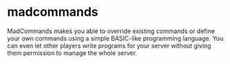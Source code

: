 # madcommands
MadCommands makes you able to override existing commands or define your own commands using a simple BASIC-like programming language. You can even let other players write programs for your server without giving them permission to manage the whole server.
